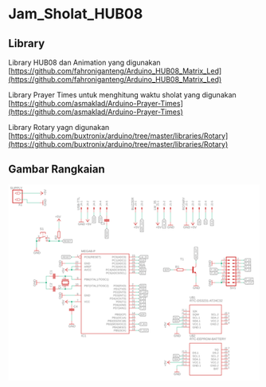 # Jam_Sholat_HUB08

## Library
Library HUB08 dan Animation yang digunakan [https://github.com/fahroniganteng/Arduino_HUB08_Matrix_Led](https://github.com/fahroniganteng/Arduino_HUB08_Matrix_Led)

Library Prayer Times untuk menghitung waktu sholat yang digunakan [https://github.com/asmaklad/Arduino-Prayer-Times](https://github.com/asmaklad/Arduino-Prayer-Times)

Library Rotary yagn digunakan [https://github.com/buxtronix/arduino/tree/master/libraries/Rotary](https://github.com/buxtronix/arduino/tree/master/libraries/Rotary)

## Gambar Rangkaian
![gambar rangkaian error](/image_resources/gambar_rangkaian.png)


